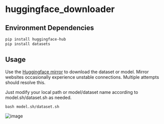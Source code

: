 # huggingface_downloader

## Environment Dependencies

```bash
pip install huggingface-hub
pip install datasets
```

## Usage

Use the [Huggingface mirror](https://hf-mirror.com/) to download the dataset or model. Mirror websites occasionally experience unstable connections. Multiple attempts should resolve this.

Just modify your local path or model/dataset name according to model.sh/dataset.sh as needed.
```shell
bash model.sh/dataset.sh
```
![image](https://github.com/Ultramarine-spec/huggingface_downloader/assets/58057297/5c56e252-c4c8-44bb-87eb-39d9cf5bea4b)
